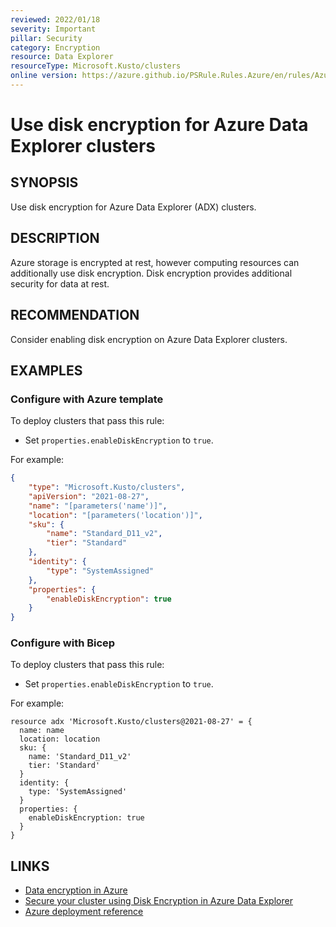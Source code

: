 ```yaml
---
reviewed: 2022/01/18
severity: Important
pillar: Security
category: Encryption
resource: Data Explorer
resourceType: Microsoft.Kusto/clusters
online version: https://azure.github.io/PSRule.Rules.Azure/en/rules/Azure.ADX.DiskEncryption/
---
```


# Use disk encryption for Azure Data Explorer clusters

## SYNOPSIS

Use disk encryption for Azure Data Explorer (ADX) clusters.

## DESCRIPTION

Azure storage is encrypted at rest, however computing resources can additionally use disk encryption.
Disk encryption provides additional security for data at rest.

## RECOMMENDATION

Consider enabling disk encryption on Azure Data Explorer clusters.

## EXAMPLES

### Configure with Azure template

To deploy clusters that pass this rule:

- Set `properties.enableDiskEncryption` to `true`.

For example:

```json
{
    "type": "Microsoft.Kusto/clusters",
    "apiVersion": "2021-08-27",
    "name": "[parameters('name')]",
    "location": "[parameters('location')]",
    "sku": {
        "name": "Standard_D11_v2",
        "tier": "Standard"
    },
    "identity": {
        "type": "SystemAssigned"
    },
    "properties": {
        "enableDiskEncryption": true
    }
}
```

### Configure with Bicep

To deploy clusters that pass this rule:

- Set `properties.enableDiskEncryption` to `true`.

For example:

```bicep
resource adx 'Microsoft.Kusto/clusters@2021-08-27' = {
  name: name
  location: location
  sku: {
    name: 'Standard_D11_v2'
    tier: 'Standard'
  }
  identity: {
    type: 'SystemAssigned'
  }
  properties: {
    enableDiskEncryption: true
  }
}
```

## LINKS

- [Data encryption in Azure](https://learn.microsoft.com/azure/architecture/framework/security/design-storage-encryption)
- [Secure your cluster using Disk Encryption in Azure Data Explorer](https://learn.microsoft.com/azure/data-explorer/cluster-disk-encryption)
- [Azure deployment reference](https://learn.microsoft.com/azure/templates/microsoft.kusto/clusters)
